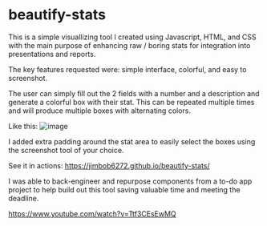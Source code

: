 # beautify-stats
This is a simple visuallizing tool I created using Javascript, HTML, and CSS with the main purpose of enhancing raw / boring stats for integration into presentations and reports.

The key features requested were: simple interface, colorful, and easy to screenshot. 

The user can simply fill out the 2 fields with a number and a description and generate a colorful box with their stat.  This can be repeated multiple times and will produce multiple boxes with alternating colors.

Like this:
![image](https://user-images.githubusercontent.com/23220306/95037600-82411b80-0699-11eb-9462-a63cb41d284d.png)

I added extra padding around the stat area to easily select the boxes using the screenshot tool of your choice.

See it in actions:
https://jimbob6272.github.io/beautify-stats/



I was able to back-engineer and repurpose components from a to-do app project to help build out this tool saving valuable time and meeting the deadline.

https://www.youtube.com/watch?v=Ttf3CEsEwMQ



